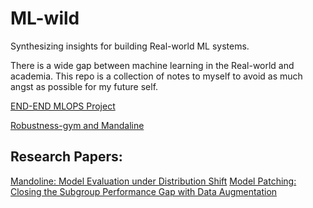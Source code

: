 # ML-wild
Synthesizing insights for building Real-world ML systems.

There is a wide gap between machine learning in the Real-world and academia. This repo is a collection of notes to myself to avoid as much angst as possible for my future self.

[END-END MLOPS Project](https://github.com/jacopotagliabue/you-dont-need-a-bigger-boat)

[Robustness-gym and Mandaline](https://www.youtube.com/watch?v=mNkqAZ54wGo)

## Research Papers:

[Mandoline: Model Evaluation under Distribution Shift](https://arxiv.org/abs/2107.00643)
[Model Patching: Closing the Subgroup Performance Gap with Data Augmentation](https://arxiv.org/abs/2008.06775)
